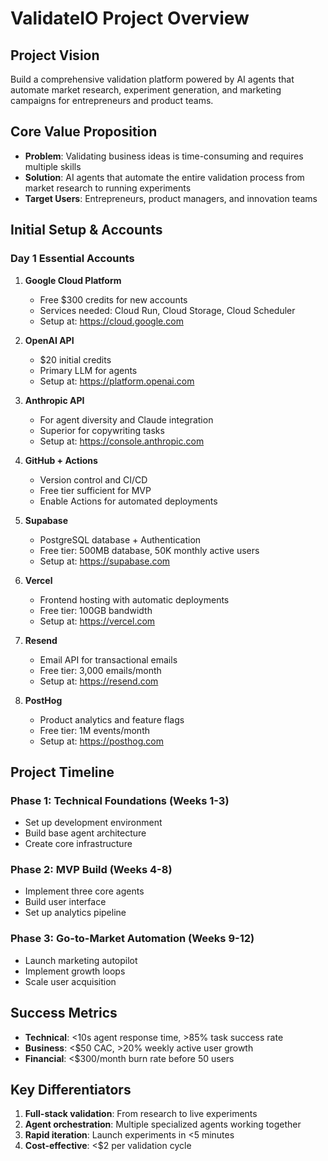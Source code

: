 # ValidateIO Project Overview

## Project Vision
Build a comprehensive validation platform powered by AI agents that automate market research, experiment generation, and marketing campaigns for entrepreneurs and product teams.

## Core Value Proposition
- **Problem**: Validating business ideas is time-consuming and requires multiple skills
- **Solution**: AI agents that automate the entire validation process from market research to running experiments
- **Target Users**: Entrepreneurs, product managers, and innovation teams

## Initial Setup & Accounts

### Day 1 Essential Accounts
1. **Google Cloud Platform**
   - Free $300 credits for new accounts
   - Services needed: Cloud Run, Cloud Storage, Cloud Scheduler
   - Setup at: https://cloud.google.com

2. **OpenAI API**
   - $20 initial credits
   - Primary LLM for agents
   - Setup at: https://platform.openai.com

3. **Anthropic API**
   - For agent diversity and Claude integration
   - Superior for copywriting tasks
   - Setup at: https://console.anthropic.com

4. **GitHub + Actions**
   - Version control and CI/CD
   - Free tier sufficient for MVP
   - Enable Actions for automated deployments

5. **Supabase**
   - PostgreSQL database + Authentication
   - Free tier: 500MB database, 50K monthly active users
   - Setup at: https://supabase.com

6. **Vercel**
   - Frontend hosting with automatic deployments
   - Free tier: 100GB bandwidth
   - Setup at: https://vercel.com

7. **Resend**
   - Email API for transactional emails
   - Free tier: 3,000 emails/month
   - Setup at: https://resend.com

8. **PostHog**
   - Product analytics and feature flags
   - Free tier: 1M events/month
   - Setup at: https://posthog.com

## Project Timeline

### Phase 1: Technical Foundations (Weeks 1-3)
- Set up development environment
- Build base agent architecture
- Create core infrastructure

### Phase 2: MVP Build (Weeks 4-8)
- Implement three core agents
- Build user interface
- Set up analytics pipeline

### Phase 3: Go-to-Market Automation (Weeks 9-12)
- Launch marketing autopilot
- Implement growth loops
- Scale user acquisition

## Success Metrics
- **Technical**: <10s agent response time, >85% task success rate
- **Business**: <$50 CAC, >20% weekly active user growth
- **Financial**: <$300/month burn rate before 50 users

## Key Differentiators
1. **Full-stack validation**: From research to live experiments
2. **Agent orchestration**: Multiple specialized agents working together
3. **Rapid iteration**: Launch experiments in <5 minutes
4. **Cost-effective**: <$2 per validation cycle